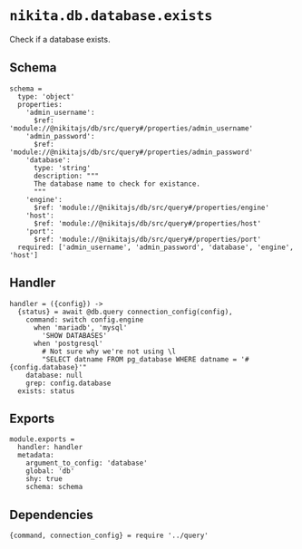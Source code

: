 
# `nikita.db.database.exists`

Check if a database exists.

## Schema

    schema =
      type: 'object'
      properties:
        'admin_username':
          $ref: 'module://@nikitajs/db/src/query#/properties/admin_username'
        'admin_password':
          $ref: 'module://@nikitajs/db/src/query#/properties/admin_password'
        'database':
          type: 'string'
          description: """
          The database name to check for existance.
          """
        'engine':
          $ref: 'module://@nikitajs/db/src/query#/properties/engine'
        'host':
          $ref: 'module://@nikitajs/db/src/query#/properties/host'
        'port':
          $ref: 'module://@nikitajs/db/src/query#/properties/port'
      required: ['admin_username', 'admin_password', 'database', 'engine', 'host']

## Handler

    handler = ({config}) ->
      {status} = await @db.query connection_config(config),
        command: switch config.engine
          when 'mariadb', 'mysql'
            'SHOW DATABASES'
          when 'postgresql'
            # Not sure why we're not using \l
            "SELECT datname FROM pg_database WHERE datname = '#{config.database}'"
        database: null
        grep: config.database
      exists: status

## Exports

    module.exports =
      handler: handler
      metadata:
        argument_to_config: 'database'
        global: 'db'
        shy: true
        schema: schema

## Dependencies

    {command, connection_config} = require '../query'
